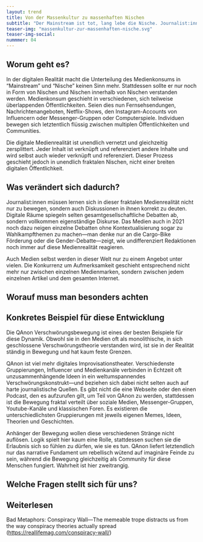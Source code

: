 ```yaml
---
layout: trend
title: Von der Massenkultur zu massenhaften Nischen
subtitle: "Der Mainstream ist tot, lang lebe die Nische. Journalist:innen müssen lernen diese neuen Medienrealität richtig zu manövrieren."
teaser-img: "massenkultur-zur-massenhaften-nische.svg"
teaser-img-social:
nummmer: 04
---
```


## Worum geht es?
In der digitalen Realität macht die Unterteilung des Medienkonsums in “Mainstream” und “Nische” keinen Sinn mehr. Stattdessen sollte er nur noch in Form von Nischen und Nischen innerhalb von Nischen verstanden werden. Medienkonsum geschieht in verschiedenen, sich teilweise überlappenden Öffentlichkeiten. Seien dies nun Fernsehsendungen, Nachrichtenangeboten, Netflix-Shows, den Instagram-Accounts von Influencern oder Messenger-Gruppen oder Computerspiele. Individuen bewegen sich letztentlich flüssig zwischen multiplen Öffentlichkeiten und Communities.

Die digitale Medienrealität ist unendlich vernetzt und gleichzeitig zersplittert. Jeder Inhalt ist verknüpft und referenziert andere Inhalte und wird selbst auch wieder verknüpft und referenziert. Dieser Prozess geschieht jedoch in unendlich fraktalen Nischen, nicht einer breiten digitalen Öffentlichkeit.

## Was verändert sich dadurch?
Journalist:innen müssen lernen sich in dieser fraktalen Medienrealität nicht nur zu bewegen, sondern auch Diskussionen in ihnen korrekt zu deuten. Digitale Räume spiegeln selten gesamtgesellschaftliche Debatten ab, sondern vollkommen eigenständige Diskurse. Das Medien auch in 2021 noch dazu neigen einzelne Debatten ohne Kontextualisierung sogar zu Wahlkampfthemen zu machen—man denke nur an die Cargo-Bike Förderung oder die Gender-Debatte—zeigt, wie undifferenziert Redaktionen noch immer auf diese Medienrealität reagieren.

Auch Medien selbst werden in dieser Welt nur zu einem Angebot unter vielen. Die Konkurrenz um Aufmerksamkeit geschieht entsprechend nicht mehr nur zwischen einzelnen Medienmarken, sondern zwischen jedem einzelnen Artikel und dem gesamten Internet.

## Worauf muss man besonders achten

## Konkretes Beispiel für diese Entwicklung
Die QAnon Verschwörungsbewegung ist eines der besten Beispiele für diese Dynamik. Obwohl sie in den Medien oft als monolithische, in sich geschlossene Verschwörungstheorie verstanden wird, ist sie in der Realität ständig in Bewegung und hat kaum feste Grenzen. 

QAnon ist viel mehr digitales Improvisationstheater. Verschiedenste Gruppierungen, Influencer und Medienkanäle verbinden in Echtzeit oft unzusammenhängende Ideen in ein weltumspannendes Verschwörungskonstrukt—und beziehen sich dabei nicht selten auch auf harte journalistische Quellen. Es gibt nicht die eine Webseite oder den einen Podcast, den es aufzurufen gilt, um Teil von QAnon zu werden, stattdessen ist die Bewegung fraktal verteilt über soziale Medien, Messenger-Gruppen, Youtube-Kanäle und klassischen Foren. Es existieren die unterschiedlichsten Gruppierungen mit jeweils eigenen Memes, Ideen, Theorien und Geschichten.

Anhänger der Bewegung wollen diese verschiedenen Stränge nicht auflösen. Logik spielt hier kaum eine Rolle, stattdessen suchen sie die Erlaubnis sich so fühlen zu dürfen, wie sie es tun. QAnon liefert letztendlich nur das narrative Fundament um rebellisch wütend auf imaginäre Feinde zu sein, während die Bewegung gleichzeitig als Community für diese Menschen fungiert. Wahrheit ist hier zweitrangig.

## Welche Fragen stellt sich für uns?

## Weiterlesen

Bad Metaphors: Conspiracy Wall—The memeable trope distracts us from the way conspiracy theories actually spread (https://reallifemag.com/conspiracy-wall/)